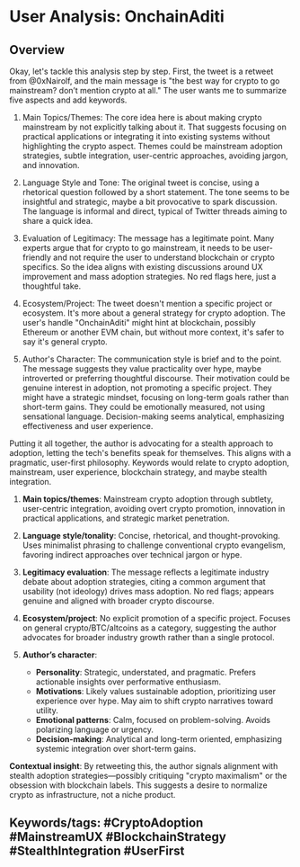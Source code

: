 # User Analysis: OnchainAditi

## Overview

<think>
Okay, let's tackle this analysis step by step. First, the tweet is a retweet from @0xNairolf, and the main message is "the best way for crypto to go mainstream? don’t mention crypto at all." The user wants me to summarize five aspects and add keywords.

1. Main Topics/Themes: The core idea here is about making crypto mainstream by not explicitly talking about it. That suggests focusing on practical applications or integrating it into existing systems without highlighting the crypto aspect. Themes could be mainstream adoption strategies, subtle integration, user-centric approaches, avoiding jargon, and innovation.

2. Language Style and Tone: The original tweet is concise, using a rhetorical question followed by a short statement. The tone seems to be insightful and strategic, maybe a bit provocative to spark discussion. The language is informal and direct, typical of Twitter threads aiming to share a quick idea.

3. Evaluation of Legitimacy: The message has a legitimate point. Many experts argue that for crypto to go mainstream, it needs to be user-friendly and not require the user to understand blockchain or crypto specifics. So the idea aligns with existing discussions around UX improvement and mass adoption strategies. No red flags here, just a thoughtful take.

4. Ecosystem/Project: The tweet doesn't mention a specific project or ecosystem. It's more about a general strategy for crypto adoption. The user's handle "OnchainAditi" might hint at blockchain, possibly Ethereum or another EVM chain, but without more context, it's safer to say it's general crypto.

5. Author's Character: The communication style is brief and to the point. The message suggests they value practicality over hype, maybe introverted or preferring thoughtful discourse. Their motivation could be genuine interest in adoption, not promoting a specific project. They might have a strategic mindset, focusing on long-term goals rather than short-term gains. They could be emotionally measured, not using sensational language. Decision-making seems analytical, emphasizing effectiveness and user experience.

Putting it all together, the author is advocating for a stealth approach to adoption, letting the tech's benefits speak for themselves. This aligns with a pragmatic, user-first philosophy. Keywords would relate to crypto adoption, mainstream, user experience, blockchain strategy, and maybe stealth integration.
</think>

1. **Main topics/themes**: Mainstream crypto adoption through subtlety, user-centric integration, avoiding overt crypto promotion, innovation in practical applications, and strategic market penetration.  

2. **Language style/tonality**: Concise, rhetorical, and thought-provoking. Uses minimalist phrasing to challenge conventional crypto evangelism, favoring indirect approaches over technical jargon or hype.  

3. **Legitimacy evaluation**: The message reflects a legitimate industry debate about adoption strategies, citing a common argument that usability (not ideology) drives mass adoption. No red flags; appears genuine and aligned with broader crypto discourse.  

4. **Ecosystem/project**: No explicit promotion of a specific project. Focuses on general crypto/BTC/altcoins as a category, suggesting the author advocates for broader industry growth rather than a single protocol.  

5. **Author’s character**:  
   - **Personality**: Strategic, understated, and pragmatic. Prefers actionable insights over performative enthusiasm.  
   - **Motivations**: Likely values sustainable adoption, prioritizing user experience over hype. May aim to shift crypto narratives toward utility.  
   - **Emotional patterns**: Calm, focused on problem-solving. Avoids polarizing language or urgency.  
   - **Decision-making**: Analytical and long-term oriented, emphasizing systemic integration over short-term gains.  

**Contextual insight**: By retweeting this, the author signals alignment with stealth adoption strategies—possibly critiquing "crypto maximalism" or the obsession with blockchain labels. This suggests a desire to normalize crypto as infrastructure, not a niche product.  

**Keywords/tags**: #CryptoAdoption #MainstreamUX #BlockchainStrategy #StealthIntegration #UserFirst
---
